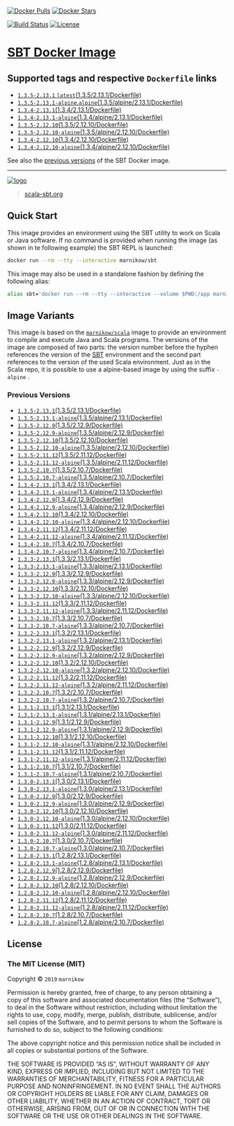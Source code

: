 [![Docker Pulls](https://img.shields.io/docker/pulls/marnikow/sbt.svg)](https://hub.docker.com/r/marnikow/sbt/)
[![Docker Stars](https://img.shields.io/docker/stars/marnikow/sbt.svg)](https://hub.docker.com/r/marnikow/sbt/)

[![Build Status](https://travis-ci.com/marnikow/docker-sbt.svg?branch=master)](https://travis-ci.com/marnikow/docker-sbt)
[![License](https://img.shields.io/github/license/marnikow/docker-sbt.svg)](https://raw.githubusercontent.com/marnikow/docker-sbt/master/LICENSE)

# [SBT Docker Image](https://hub.docker.com/r/marnikow/sbt/)

## Supported tags and respective `Dockerfile` links
- [`1.3.5-2.13.1`,`latest`(1.3.5/2.13.1/Dockerfile)](https://github.com/marnikow/docker-sbt/blob/master/1.3.5/2.13.1/Dockerfile)
- [`1.3.5-2.13.1-alpine`,`alpine`(1.3.5/alpine/2.13.1/Dockerfile)](https://github.com/marnikow/docker-sbt/blob/master/1.3.5/alpine/2.13.1/Dockerfile)
- [`1.3.4-2.13.1`(1.3.4/2.13.1/Dockerfile)](https://github.com/marnikow/docker-sbt/blob/master/1.3.4/2.13.1/Dockerfile)
- [`1.3.4-2.13.1-alpine`(1.3.4/alpine/2.13.1/Dockerfile)](https://github.com/marnikow/docker-sbt/blob/master/1.3.4/alpine/2.13.1/Dockerfile)
- [`1.3.5-2.12.10`(1.3.5/2.12.10/Dockerfile)](https://github.com/marnikow/docker-sbt/blob/master/1.3.5/2.12.10/Dockerfile)
- [`1.3.5-2.12.10-alpine`(1.3.5/alpine/2.12.10/Dockerfile)](https://github.com/marnikow/docker-sbt/blob/master/1.3.5/alpine/2.12.10/Dockerfile)
- [`1.3.4-2.12.10`(1.3.4/2.12.10/Dockerfile)](https://github.com/marnikow/docker-sbt/blob/master/1.3.4/2.12.10/Dockerfile)
- [`1.3.4-2.12.10-alpine`(1.3.4/alpine/2.12.10/Dockerfile)](https://github.com/marnikow/docker-sbt/blob/master/1.3.4/alpine/2.12.10/Dockerfile)

See also the [previous versions](#previous-versions) of the SBT Docker image.

---

[![logo](https://raw.githubusercontent.com/marnikow/docker-sbt/master/logo.png)](https://scala-sbt.org/)

> [scala-sbt.org](https://scala-sbt.org/)

## Quick Start
This image provides an environment using the SBT utility to work on Scala or Java software. If no command is provided when running the image (as shown in te following example) the SBT REPL is launched:

```sh
docker run --rm --tty --interactive marnikow/sbt
```

This image may also be used in a standalone fashion by defining the following alias:

```sh
alias sbt='docker run --rm --tty --interactive --volume $PWD:/app marnikow/sbt'
```

## Image Variants
This image is based on the [`marnikow/scala`](https://hub.docker.com/r/marnikow/scala/) image to provide an environment to compile and execute Java and Scala programs. The versions of the image are composed of two parts: the version number before the hyphen references the version of the [SBT](https://scala-sbt.org/index.html) environment and the second part references to the version of the used Scala environment. Just as in the Scala repo, it is possible to use a alpine-based image by using the suffix `-alpine` .

### Previous Versions
- [`1.3.5-2.13.1`(1.3.5/2.13.1/Dockerfile)](https://github.com/marnikow/docker-sbt/blob/master/1.3.5/2.13.1/Dockerfile)
- [`1.3.5-2.13.1-alpine`(1.3.5/alpine/2.13.1/Dockerfile)](https://github.com/marnikow/docker-sbt/blob/master/1.3.5/alpine/2.13.1/Dockerfile)
- [`1.3.5-2.12.9`(1.3.5/2.12.9/Dockerfile)](https://github.com/marnikow/docker-sbt/blob/master/1.3.5/2.12.9/Dockerfile)
- [`1.3.5-2.12.9-alpine`(1.3.5/alpine/2.12.9/Dockerfile)](https://github.com/marnikow/docker-sbt/blob/master/1.3.5/alpine/2.12.9/Dockerfile)
- [`1.3.5-2.12.10`(1.3.5/2.12.10/Dockerfile)](https://github.com/marnikow/docker-sbt/blob/master/1.3.5/2.12.10/Dockerfile)
- [`1.3.5-2.12.10-alpine`(1.3.5/alpine/2.12.10/Dockerfile)](https://github.com/marnikow/docker-sbt/blob/master/1.3.5/alpine/2.12.10/Dockerfile)
- [`1.3.5-2.11.12`(1.3.5/2.11.12/Dockerfile)](https://github.com/marnikow/docker-sbt/blob/master/1.3.5/2.11.12/Dockerfile)
- [`1.3.5-2.11.12-alpine`(1.3.5/alpine/2.11.12/Dockerfile)](https://github.com/marnikow/docker-sbt/blob/master/1.3.5/alpine/2.11.12/Dockerfile)
- [`1.3.5-2.10.7`(1.3.5/2.10.7/Dockerfile)](https://github.com/marnikow/docker-sbt/blob/master/1.3.5/2.10.7/Dockerfile)
- [`1.3.5-2.10.7-alpine`(1.3.5/alpine/2.10.7/Dockerfile)](https://github.com/marnikow/docker-sbt/blob/master/1.3.5/alpine/2.10.7/Dockerfile)
- [`1.3.4-2.13.1`(1.3.4/2.13.1/Dockerfile)](https://github.com/marnikow/docker-sbt/blob/master/1.3.4/2.13.1/Dockerfile)
- [`1.3.4-2.13.1-alpine`(1.3.4/alpine/2.13.1/Dockerfile)](https://github.com/marnikow/docker-sbt/blob/master/1.3.4/alpine/2.13.1/Dockerfile)
- [`1.3.4-2.12.9`(1.3.4/2.12.9/Dockerfile)](https://github.com/marnikow/docker-sbt/blob/master/1.3.4/2.12.9/Dockerfile)
- [`1.3.4-2.12.9-alpine`(1.3.4/alpine/2.12.9/Dockerfile)](https://github.com/marnikow/docker-sbt/blob/master/1.3.4/alpine/2.12.9/Dockerfile)
- [`1.3.4-2.12.10`(1.3.4/2.12.10/Dockerfile)](https://github.com/marnikow/docker-sbt/blob/master/1.3.4/2.12.10/Dockerfile)
- [`1.3.4-2.12.10-alpine`(1.3.4/alpine/2.12.10/Dockerfile)](https://github.com/marnikow/docker-sbt/blob/master/1.3.4/alpine/2.12.10/Dockerfile)
- [`1.3.4-2.11.12`(1.3.4/2.11.12/Dockerfile)](https://github.com/marnikow/docker-sbt/blob/master/1.3.4/2.11.12/Dockerfile)
- [`1.3.4-2.11.12-alpine`(1.3.4/alpine/2.11.12/Dockerfile)](https://github.com/marnikow/docker-sbt/blob/master/1.3.4/alpine/2.11.12/Dockerfile)
- [`1.3.4-2.10.7`(1.3.4/2.10.7/Dockerfile)](https://github.com/marnikow/docker-sbt/blob/master/1.3.4/2.10.7/Dockerfile)
- [`1.3.4-2.10.7-alpine`(1.3.4/alpine/2.10.7/Dockerfile)](https://github.com/marnikow/docker-sbt/blob/master/1.3.4/alpine/2.10.7/Dockerfile)
- [`1.3.3-2.13.1`(1.3.3/2.13.1/Dockerfile)](https://github.com/marnikow/docker-sbt/blob/master/1.3.3/2.13.1/Dockerfile)
- [`1.3.3-2.13.1-alpine`(1.3.3/alpine/2.13.1/Dockerfile)](https://github.com/marnikow/docker-sbt/blob/master/1.3.3/alpine/2.13.1/Dockerfile)
- [`1.3.3-2.12.9`(1.3.3/2.12.9/Dockerfile)](https://github.com/marnikow/docker-sbt/blob/master/1.3.3/2.12.9/Dockerfile)
- [`1.3.3-2.12.9-alpine`(1.3.3/alpine/2.12.9/Dockerfile)](https://github.com/marnikow/docker-sbt/blob/master/1.3.3/alpine/2.12.9/Dockerfile)
- [`1.3.3-2.12.10`(1.3.3/2.12.10/Dockerfile)](https://github.com/marnikow/docker-sbt/blob/master/1.3.3/2.12.10/Dockerfile)
- [`1.3.3-2.12.10-alpine`(1.3.3/alpine/2.12.10/Dockerfile)](https://github.com/marnikow/docker-sbt/blob/master/1.3.3/alpine/2.12.10/Dockerfile)
- [`1.3.3-2.11.12`(1.3.3/2.11.12/Dockerfile)](https://github.com/marnikow/docker-sbt/blob/master/1.3.3/2.11.12/Dockerfile)
- [`1.3.3-2.11.12-alpine`(1.3.3/alpine/2.11.12/Dockerfile)](https://github.com/marnikow/docker-sbt/blob/master/1.3.3/alpine/2.11.12/Dockerfile)
- [`1.3.3-2.10.7`(1.3.3/2.10.7/Dockerfile)](https://github.com/marnikow/docker-sbt/blob/master/1.3.3/2.10.7/Dockerfile)
- [`1.3.3-2.10.7-alpine`(1.3.3/alpine/2.10.7/Dockerfile)](https://github.com/marnikow/docker-sbt/blob/master/1.3.3/alpine/2.10.7/Dockerfile)
- [`1.3.2-2.13.1`(1.3.2/2.13.1/Dockerfile)](https://github.com/marnikow/docker-sbt/blob/master/1.3.2/2.13.1/Dockerfile)
- [`1.3.2-2.13.1-alpine`(1.3.2/alpine/2.13.1/Dockerfile)](https://github.com/marnikow/docker-sbt/blob/master/1.3.2/alpine/2.13.1/Dockerfile)
- [`1.3.2-2.12.9`(1.3.2/2.12.9/Dockerfile)](https://github.com/marnikow/docker-sbt/blob/master/1.3.2/2.12.9/Dockerfile)
- [`1.3.2-2.12.9-alpine`(1.3.2/alpine/2.12.9/Dockerfile)](https://github.com/marnikow/docker-sbt/blob/master/1.3.2/alpine/2.12.9/Dockerfile)
- [`1.3.2-2.12.10`(1.3.2/2.12.10/Dockerfile)](https://github.com/marnikow/docker-sbt/blob/master/1.3.2/2.12.10/Dockerfile)
- [`1.3.2-2.12.10-alpine`(1.3.2/alpine/2.12.10/Dockerfile)](https://github.com/marnikow/docker-sbt/blob/master/1.3.2/alpine/2.12.10/Dockerfile)
- [`1.3.2-2.11.12`(1.3.2/2.11.12/Dockerfile)](https://github.com/marnikow/docker-sbt/blob/master/1.3.2/2.11.12/Dockerfile)
- [`1.3.2-2.11.12-alpine`(1.3.2/alpine/2.11.12/Dockerfile)](https://github.com/marnikow/docker-sbt/blob/master/1.3.2/alpine/2.11.12/Dockerfile)
- [`1.3.2-2.10.7`(1.3.2/2.10.7/Dockerfile)](https://github.com/marnikow/docker-sbt/blob/master/1.3.2/2.10.7/Dockerfile)
- [`1.3.2-2.10.7-alpine`(1.3.2/alpine/2.10.7/Dockerfile)](https://github.com/marnikow/docker-sbt/blob/master/1.3.2/alpine/2.10.7/Dockerfile)
- [`1.3.1-2.13.1`(1.3.1/2.13.1/Dockerfile)](https://github.com/marnikow/docker-sbt/blob/master/1.3.1/2.13.1/Dockerfile)
- [`1.3.1-2.13.1-alpine`(1.3.1/alpine/2.13.1/Dockerfile)](https://github.com/marnikow/docker-sbt/blob/master/1.3.1/alpine/2.13.1/Dockerfile)
- [`1.3.1-2.12.9`(1.3.1/2.12.9/Dockerfile)](https://github.com/marnikow/docker-sbt/blob/master/1.3.1/2.12.9/Dockerfile)
- [`1.3.1-2.12.9-alpine`(1.3.1/alpine/2.12.9/Dockerfile)](https://github.com/marnikow/docker-sbt/blob/master/1.3.1/alpine/2.12.9/Dockerfile)
- [`1.3.1-2.12.10`(1.3.1/2.12.10/Dockerfile)](https://github.com/marnikow/docker-sbt/blob/master/1.3.1/2.12.10/Dockerfile)
- [`1.3.1-2.12.10-alpine`(1.3.1/alpine/2.12.10/Dockerfile)](https://github.com/marnikow/docker-sbt/blob/master/1.3.1/alpine/2.12.10/Dockerfile)
- [`1.3.1-2.11.12`(1.3.1/2.11.12/Dockerfile)](https://github.com/marnikow/docker-sbt/blob/master/1.3.1/2.11.12/Dockerfile)
- [`1.3.1-2.11.12-alpine`(1.3.1/alpine/2.11.12/Dockerfile)](https://github.com/marnikow/docker-sbt/blob/master/1.3.1/alpine/2.11.12/Dockerfile)
- [`1.3.1-2.10.7`(1.3.1/2.10.7/Dockerfile)](https://github.com/marnikow/docker-sbt/blob/master/1.3.1/2.10.7/Dockerfile)
- [`1.3.1-2.10.7-alpine`(1.3.1/alpine/2.10.7/Dockerfile)](https://github.com/marnikow/docker-sbt/blob/master/1.3.1/alpine/2.10.7/Dockerfile)
- [`1.3.0-2.13.1`(1.3.0/2.13.1/Dockerfile)](https://github.com/marnikow/docker-sbt/blob/master/1.3.0/2.13.1/Dockerfile)
- [`1.3.0-2.13.1-alpine`(1.3.0/alpine/2.13.1/Dockerfile)](https://github.com/marnikow/docker-sbt/blob/master/1.3.0/alpine/2.13.1/Dockerfile)
- [`1.3.0-2.12.9`(1.3.0/2.12.9/Dockerfile)](https://github.com/marnikow/docker-sbt/blob/master/1.3.0/2.12.9/Dockerfile)
- [`1.3.0-2.12.9-alpine`(1.3.0/alpine/2.12.9/Dockerfile)](https://github.com/marnikow/docker-sbt/blob/master/1.3.0/alpine/2.12.9/Dockerfile)
- [`1.3.0-2.12.10`(1.3.0/2.12.10/Dockerfile)](https://github.com/marnikow/docker-sbt/blob/master/1.3.0/2.12.10/Dockerfile)
- [`1.3.0-2.12.10-alpine`(1.3.0/alpine/2.12.10/Dockerfile)](https://github.com/marnikow/docker-sbt/blob/master/1.3.0/alpine/2.12.10/Dockerfile)
- [`1.3.0-2.11.12`(1.3.0/2.11.12/Dockerfile)](https://github.com/marnikow/docker-sbt/blob/master/1.3.0/2.11.12/Dockerfile)
- [`1.3.0-2.11.12-alpine`(1.3.0/alpine/2.11.12/Dockerfile)](https://github.com/marnikow/docker-sbt/blob/master/1.3.0/alpine/2.11.12/Dockerfile)
- [`1.3.0-2.10.7`(1.3.0/2.10.7/Dockerfile)](https://github.com/marnikow/docker-sbt/blob/master/1.3.0/2.10.7/Dockerfile)
- [`1.3.0-2.10.7-alpine`(1.3.0/alpine/2.10.7/Dockerfile)](https://github.com/marnikow/docker-sbt/blob/master/1.3.0/alpine/2.10.7/Dockerfile)
- [`1.2.8-2.13.1`(1.2.8/2.13.1/Dockerfile)](https://github.com/marnikow/docker-sbt/blob/master/1.2.8/2.13.1/Dockerfile)
- [`1.2.8-2.13.1-alpine`(1.2.8/alpine/2.13.1/Dockerfile)](https://github.com/marnikow/docker-sbt/blob/master/1.2.8/alpine/2.13.1/Dockerfile)
- [`1.2.8-2.12.9`(1.2.8/2.12.9/Dockerfile)](https://github.com/marnikow/docker-sbt/blob/master/1.2.8/2.12.9/Dockerfile)
- [`1.2.8-2.12.9-alpine`(1.2.8/alpine/2.12.9/Dockerfile)](https://github.com/marnikow/docker-sbt/blob/master/1.2.8/alpine/2.12.9/Dockerfile)
- [`1.2.8-2.12.10`(1.2.8/2.12.10/Dockerfile)](https://github.com/marnikow/docker-sbt/blob/master/1.2.8/2.12.10/Dockerfile)
- [`1.2.8-2.12.10-alpine`(1.2.8/alpine/2.12.10/Dockerfile)](https://github.com/marnikow/docker-sbt/blob/master/1.2.8/alpine/2.12.10/Dockerfile)
- [`1.2.8-2.11.12`(1.2.8/2.11.12/Dockerfile)](https://github.com/marnikow/docker-sbt/blob/master/1.2.8/2.11.12/Dockerfile)
- [`1.2.8-2.11.12-alpine`(1.2.8/alpine/2.11.12/Dockerfile)](https://github.com/marnikow/docker-sbt/blob/master/1.2.8/alpine/2.11.12/Dockerfile)
- [`1.2.8-2.10.7`(1.2.8/2.10.7/Dockerfile)](https://github.com/marnikow/docker-sbt/blob/master/1.2.8/2.10.7/Dockerfile)
- [`1.2.8-2.10.7-alpine`(1.2.8/alpine/2.10.7/Dockerfile)](https://github.com/marnikow/docker-sbt/blob/master/1.2.8/alpine/2.10.7/Dockerfile)


## License

### The MIT License (MIT)

Copyright © `2019` `marnikow`

Permission is hereby granted, free of charge, to any person obtaining a
copy of this software and associated documentation files (the
“Software”), to deal in the Software without restriction, including
without limitation the rights to use, copy, modify, merge, publish,
distribute, sublicense, and/or sell copies of the Software, and to
permit persons to whom the Software is furnished to do so, subject to
the following conditions:

The above copyright notice and this permission notice shall be included
in all copies or substantial portions of the Software.

THE SOFTWARE IS PROVIDED “AS IS”, WITHOUT WARRANTY OF ANY KIND, EXPRESS
OR IMPLIED, INCLUDING BUT NOT LIMITED TO THE WARRANTIES OF
MERCHANTABILITY, FITNESS FOR A PARTICULAR PURPOSE AND NONINFRINGEMENT.
IN NO EVENT SHALL THE AUTHORS OR COPYRIGHT HOLDERS BE LIABLE FOR ANY
CLAIM, DAMAGES OR OTHER LIABILITY, WHETHER IN AN ACTION OF CONTRACT,
TORT OR OTHERWISE, ARISING FROM, OUT OF OR IN CONNECTION WITH THE
SOFTWARE OR THE USE OR OTHER DEALINGS IN THE SOFTWARE.
